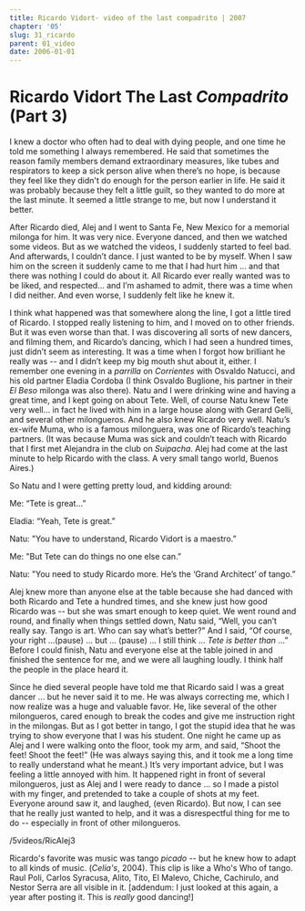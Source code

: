 ```yaml
---
title: Ricardo Vidort- video of the last compadrito | 2007
chapter: '05'
slug: 31_ricardo
parent: 01_video
date: 2006-01-01
---
```


# Ricardo Vidort **The Last _Compadrito_  (Part 3)**

I knew a doctor who often had to deal with dying people, and one time he told me something I always remembered. He said that sometimes the reason family members demand extraordinary measures, like tubes and respirators to keep a sick person alive when there’s no hope, is because they feel like they didn't do enough for the person earlier in life. He said it was probably because they felt a little guilt, so they wanted to do more at the last minute. It seemed a little strange to me, but now I understand it better.

After Ricardo died, Alej and I went to Santa Fe, New Mexico for a memorial milonga for him. It was very nice. Everyone danced, and then we watched some videos. But as we watched the videos, I suddenly started to feel bad. And afterwards, I couldn’t dance. I just wanted to be by myself. When I saw him on the screen it suddenly came to me that I had hurt him ... and that there was nothing I could do about it. All Ricardo ever really wanted was to be liked, and respected… and I’m ashamed to admit, there was a time when I did neither. And even worse, I suddenly felt like he knew it.

I think what happened was that somewhere along the line, I got a little tired of Ricardo. I stopped really listening to him, and I moved on to other friends. But it was even worse than that. I was discovering all sorts of new dancers, and filming them, and Ricardo’s dancing, which I had seen a hundred times, just didn’t seem as interesting. It was a time when I forgot how brilliant he really was -- and I didn’t keep my big mouth shut about it, either. I remember one evening in a _parrilla_ on _Corrientes_ with Osvaldo Natucci, and his old partner Eladia Cordoba (I think Osvaldo Buglione, his partner in their _El Beso_ milonga was also there). Natu and I were drinking wine and having a great time, and I kept going on about Tete. Well, of course Natu knew Tete very well… in fact he lived with him in a large house along with Gerard Gelli, and several other milongueros. And he also knew Ricardo very well. Natu’s ex-wife Muma, who is a famous milonguera, was one of Ricardo’s teaching partners. (It was because Muma was sick and couldn’t teach with Ricardo that I first met Alejandra in the club on _Suipacha_. Alej had come at the last minute to help Ricardo with the class. A very small tango world, Buenos Aires.)

So Natu and I were getting pretty loud, and kidding around:

Me: “Tete is great…”

Eladia: “Yeah, Tete is great.”

Natu: "You have to understand, Ricardo Vidort is a maestro.”

Me: "But Tete can do things no one else can.”

Natu: "You need to study Ricardo more. He’s the ‘Grand Architect’ of tango.”

Alej knew more than anyone else at the table because she had danced with both Ricardo and Tete a hundred times, and she knew just how good Ricardo was -- but she was smart enough to keep quiet. We went round and round, and finally when things settled down, Natu said, “Well, you can’t really say. Tango is art. Who can say what’s better?” And I said, “Of course, your right ...(pause) ... but ... (pause) ... I still think ... _Tete is better than_ ...” Before I could finish, Natu and everyone else at the table joined in and finished the sentence for me, and we were all laughing loudly. I think half the people in the place heard it.

Since he died several people have told me that Ricardo said I was a great dancer ... but he never said it to me. He was always correcting me, which I now realize was a huge and valuable favor. He, like several of the other milongueros, cared enough to break the codes and give me instruction right in the milongas. But as I got better in tango, I got the stupid idea that he was trying to show everyone that I was his student. One night he came up as Alej and I were walking onto the floor, took my arm, and said, “Shoot the feet! Shoot the feet!” (He was always saying this, and it took me a long time to really understand what he meant.) It’s very important advice, but I was feeling a little annoyed with him. It happened right in front of several milongueros, just as Alej and I were ready to dance ... so I made a pistol with my finger, and pretended to take a couple of shots at my feet. Everyone around saw it, and laughed, (even Ricardo). But now, I can see that he really just wanted to help, and it was a disrespectful thing for me to do -- especially in front of other milongueros.

/5videos/RicAlej3

Ricardo's favorite was music was tango _picado_ -- but he knew how to adapt to all kinds of music. (_Celia's_, 2004).
This clip is like a Who's Who of tango. Raul Poli, Carlos Syracusa, Alito, Tito, El Malevo, Chiche, Cachirulo, and Nestor Serra are all visible in it.
\[addendum: I just looked at this again, a year after posting it. This is _really_ good dancing!\]

